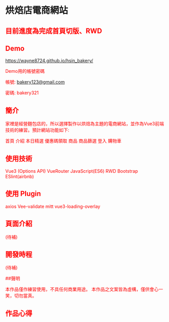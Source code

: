 # 烘焙店電商網站

## <font color=##FF0000>目前進度為完成首頁切版、RWD</font-color>

## Demo
<https://wayne8724.github.io/hsin_bakery/>

Demo用的帳號密碼  

帳號: bakery123@gmail.com  

密碼: bakery321  

## 簡介
家裡是經營麵包店的，所以選擇製作以烘焙為主題的電商網站，並作為Vue3前端技術的練習。預計網站功能如下:

  首頁
    介紹
    本日精選 
    優惠碼領取
  商品
    商品篩選
  登入
  購物車

## 使用技術

  Vue3 (Options API)
  VueRouter
  JavaScript(ES6)
  RWD
  Bootstrap
  ESlint(airbnb)

## 使用 Plugin

  axios
  Vee-validate
  mitt
  vue3-loading-overlay

## 頁面介紹
(待補)

## 開發時程
(待補)

##聲明

本作品僅作練習使用，不具任何商業用途。
本作品之文案皆為虛構，僅供會心一笑，切勿當真。

 ## 作品心得
